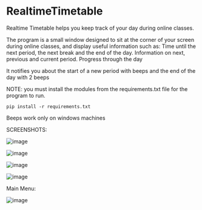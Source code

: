 # RealtimeTimetable
Realtime Timetable helps you keep track of your day during online classes. 

The program is a small window designed to sit at the corner of your screen during online classes, and display useful information such as:
Time until the next period, the next break and the end of the day.
Information on next, previous and current period.
Progress through the day

It notifies you about the start of a new period with beeps and the end of the day with 2 beeps

NOTE:
you must install the modules from the requirements.txt file for the program to run.

`pip install -r requirements.txt`


Beeps work only on windows machines


SCREENSHOTS:

![image](https://user-images.githubusercontent.com/68124266/128866090-e9f93c3f-97f0-4521-a4bf-fffa45f2a7e0.png)

![image](https://user-images.githubusercontent.com/68124266/128866193-7fbaaa7f-094b-4ddf-8b52-89ef1e12c423.png)

![image](https://user-images.githubusercontent.com/68124266/128866200-561d5d95-4349-47dc-a47e-f9188a852bdd.png)

![image](https://user-images.githubusercontent.com/68124266/128866207-72a57b1b-d356-49d6-9dcd-3cbe5d941086.png)

Main Menu:

![image](https://user-images.githubusercontent.com/68124266/128866411-03faf2cd-a616-4bde-a25f-b7338a4d4895.png)

